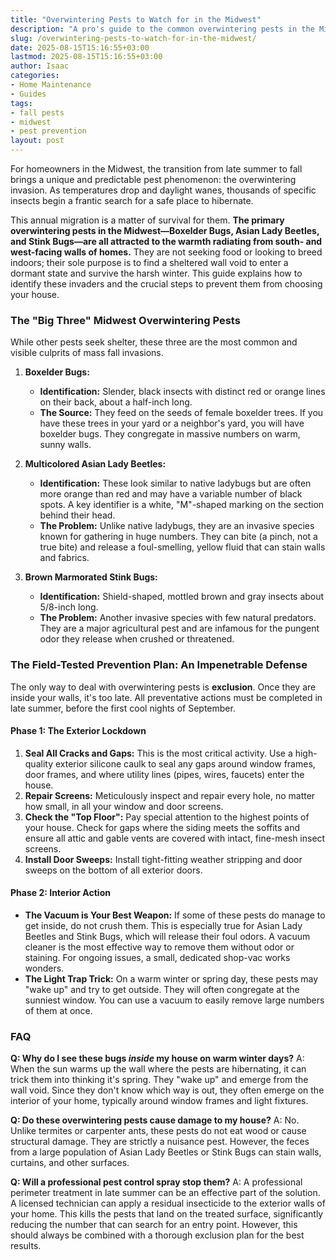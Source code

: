 ```yaml
---
title: "Overwintering Pests to Watch for in the Midwest"
description: "A pro's guide to the common overwintering pests in the Midwest. Learn why stink bugs, Asian lady beetles, and boxelder bugs invade homes in the fall and how to stop them."
slug: /overwintering-pests-to-watch-for-in-the-midwest/
date: 2025-08-15T15:16:55+03:00
lastmod: 2025-08-15T15:16:55+03:00
author: Isaac
categories:
- Home Maintenance
- Guides
tags:
- fall pests
- midwest
- pest prevention
layout: post
---
```

For homeowners in the Midwest, the transition from late summer to fall brings a unique and predictable pest phenomenon: the overwintering invasion. As temperatures drop and daylight wanes, thousands of specific insects begin a frantic search for a safe place to hibernate.

This annual migration is a matter of survival for them. **The primary overwintering pests in the Midwest—Boxelder Bugs, Asian Lady Beetles, and Stink Bugs—are all attracted to the warmth radiating from south- and west-facing walls of homes.** They are not seeking food or looking to breed indoors; their sole purpose is to find a sheltered wall void to enter a dormant state and survive the harsh winter. This guide explains how to identify these invaders and the crucial steps to prevent them from choosing your house.

### The "Big Three" Midwest Overwintering Pests

While other pests seek shelter, these three are the most common and visible culprits of mass fall invasions.

1.  **Boxelder Bugs:**
    *   **Identification:** Slender, black insects with distinct red or orange lines on their back, about a half-inch long.
    *   **The Source:** They feed on the seeds of female boxelder trees. If you have these trees in your yard or a neighbor's yard, you will have boxelder bugs. They congregate in massive numbers on warm, sunny walls.

2.  **Multicolored Asian Lady Beetles:**
    *   **Identification:** These look similar to native ladybugs but are often more orange than red and may have a variable number of black spots. A key identifier is a white, "M"-shaped marking on the section behind their head.
    *   **The Problem:** Unlike native ladybugs, they are an invasive species known for gathering in huge numbers. They can bite (a pinch, not a true bite) and release a foul-smelling, yellow fluid that can stain walls and fabrics.

3.  **Brown Marmorated Stink Bugs:**
    *   **Identification:** Shield-shaped, mottled brown and gray insects about 5/8-inch long.
    *   **The Problem:** Another invasive species with few natural predators. They are a major agricultural pest and are infamous for the pungent odor they release when crushed or threatened.

### The Field-Tested Prevention Plan: An Impenetrable Defense

The only way to deal with overwintering pests is **exclusion**. Once they are inside your walls, it's too late. All preventative actions must be completed in late summer, before the first cool nights of September.

#### Phase 1: The Exterior Lockdown

1.  **Seal All Cracks and Gaps:** This is the most critical activity. Use a high-quality exterior silicone caulk to seal any gaps around window frames, door frames, and where utility lines (pipes, wires, faucets) enter the house.
2.  **Repair Screens:** Meticulously inspect and repair every hole, no matter how small, in all your window and door screens.
3.  **Check the "Top Floor":** Pay special attention to the highest points of your house. Check for gaps where the siding meets the soffits and ensure all attic and gable vents are covered with intact, fine-mesh insect screens.
4.  **Install Door Sweeps:** Install tight-fitting weather stripping and door sweeps on the bottom of all exterior doors.

#### Phase 2: Interior Action

*   **The Vacuum is Your Best Weapon:** If some of these pests do manage to get inside, do not crush them. This is especially true for Asian Lady Beetles and Stink Bugs, which will release their foul odors. A vacuum cleaner is the most effective way to remove them without odor or staining. For ongoing issues, a small, dedicated shop-vac works wonders.
*   **The Light Trap Trick:** On a warm winter or spring day, these pests may "wake up" and try to get outside. They will often congregate at the sunniest window. You can use a vacuum to easily remove large numbers of them at once.

### FAQ

**Q: Why do I see these bugs *inside* my house on warm winter days?**
A: When the sun warms up the wall where the pests are hibernating, it can trick them into thinking it's spring. They "wake up" and emerge from the wall void. Since they don't know which way is out, they often emerge on the interior of your home, typically around window frames and light fixtures.

**Q: Do these overwintering pests cause damage to my house?**
A: No. Unlike termites or carpenter ants, these pests do not eat wood or cause structural damage. They are strictly a nuisance pest. However, the feces from a large population of Asian Lady Beetles or Stink Bugs can stain walls, curtains, and other surfaces.

**Q: Will a professional pest control spray stop them?**
A: A professional perimeter treatment in late summer can be an effective part of the solution. A licensed technician can apply a residual insecticide to the exterior walls of your home. This kills the pests that land on the treated surface, significantly reducing the number that can search for an entry point. However, this should always be combined with a thorough exclusion plan for the best results.
